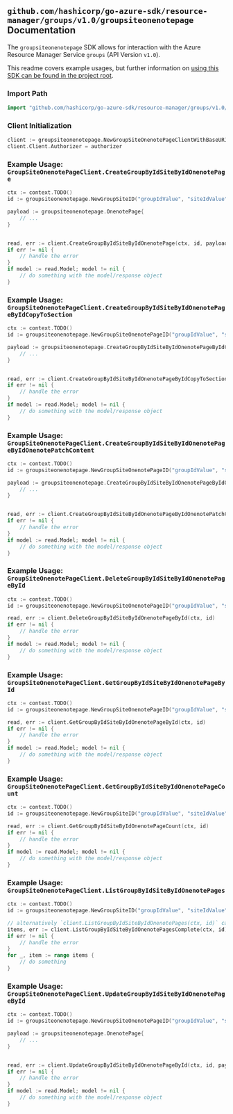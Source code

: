 
## `github.com/hashicorp/go-azure-sdk/resource-manager/groups/v1.0/groupsiteonenotepage` Documentation

The `groupsiteonenotepage` SDK allows for interaction with the Azure Resource Manager Service `groups` (API Version `v1.0`).

This readme covers example usages, but further information on [using this SDK can be found in the project root](https://github.com/hashicorp/go-azure-sdk/tree/main/docs).

### Import Path

```go
import "github.com/hashicorp/go-azure-sdk/resource-manager/groups/v1.0/groupsiteonenotepage"
```


### Client Initialization

```go
client := groupsiteonenotepage.NewGroupSiteOnenotePageClientWithBaseURI("https://management.azure.com")
client.Client.Authorizer = authorizer
```


### Example Usage: `GroupSiteOnenotePageClient.CreateGroupByIdSiteByIdOnenotePage`

```go
ctx := context.TODO()
id := groupsiteonenotepage.NewGroupSiteID("groupIdValue", "siteIdValue")

payload := groupsiteonenotepage.OnenotePage{
	// ...
}


read, err := client.CreateGroupByIdSiteByIdOnenotePage(ctx, id, payload)
if err != nil {
	// handle the error
}
if model := read.Model; model != nil {
	// do something with the model/response object
}
```


### Example Usage: `GroupSiteOnenotePageClient.CreateGroupByIdSiteByIdOnenotePageByIdCopyToSection`

```go
ctx := context.TODO()
id := groupsiteonenotepage.NewGroupSiteOnenotePageID("groupIdValue", "siteIdValue", "onenotePageIdValue")

payload := groupsiteonenotepage.CreateGroupByIdSiteByIdOnenotePageByIdCopyToSectionRequest{
	// ...
}


read, err := client.CreateGroupByIdSiteByIdOnenotePageByIdCopyToSection(ctx, id, payload)
if err != nil {
	// handle the error
}
if model := read.Model; model != nil {
	// do something with the model/response object
}
```


### Example Usage: `GroupSiteOnenotePageClient.CreateGroupByIdSiteByIdOnenotePageByIdOnenotePatchContent`

```go
ctx := context.TODO()
id := groupsiteonenotepage.NewGroupSiteOnenotePageID("groupIdValue", "siteIdValue", "onenotePageIdValue")

payload := groupsiteonenotepage.CreateGroupByIdSiteByIdOnenotePageByIdOnenotePatchContentRequest{
	// ...
}


read, err := client.CreateGroupByIdSiteByIdOnenotePageByIdOnenotePatchContent(ctx, id, payload)
if err != nil {
	// handle the error
}
if model := read.Model; model != nil {
	// do something with the model/response object
}
```


### Example Usage: `GroupSiteOnenotePageClient.DeleteGroupByIdSiteByIdOnenotePageById`

```go
ctx := context.TODO()
id := groupsiteonenotepage.NewGroupSiteOnenotePageID("groupIdValue", "siteIdValue", "onenotePageIdValue")

read, err := client.DeleteGroupByIdSiteByIdOnenotePageById(ctx, id)
if err != nil {
	// handle the error
}
if model := read.Model; model != nil {
	// do something with the model/response object
}
```


### Example Usage: `GroupSiteOnenotePageClient.GetGroupByIdSiteByIdOnenotePageById`

```go
ctx := context.TODO()
id := groupsiteonenotepage.NewGroupSiteOnenotePageID("groupIdValue", "siteIdValue", "onenotePageIdValue")

read, err := client.GetGroupByIdSiteByIdOnenotePageById(ctx, id)
if err != nil {
	// handle the error
}
if model := read.Model; model != nil {
	// do something with the model/response object
}
```


### Example Usage: `GroupSiteOnenotePageClient.GetGroupByIdSiteByIdOnenotePageCount`

```go
ctx := context.TODO()
id := groupsiteonenotepage.NewGroupSiteID("groupIdValue", "siteIdValue")

read, err := client.GetGroupByIdSiteByIdOnenotePageCount(ctx, id)
if err != nil {
	// handle the error
}
if model := read.Model; model != nil {
	// do something with the model/response object
}
```


### Example Usage: `GroupSiteOnenotePageClient.ListGroupByIdSiteByIdOnenotePages`

```go
ctx := context.TODO()
id := groupsiteonenotepage.NewGroupSiteID("groupIdValue", "siteIdValue")

// alternatively `client.ListGroupByIdSiteByIdOnenotePages(ctx, id)` can be used to do batched pagination
items, err := client.ListGroupByIdSiteByIdOnenotePagesComplete(ctx, id)
if err != nil {
	// handle the error
}
for _, item := range items {
	// do something
}
```


### Example Usage: `GroupSiteOnenotePageClient.UpdateGroupByIdSiteByIdOnenotePageById`

```go
ctx := context.TODO()
id := groupsiteonenotepage.NewGroupSiteOnenotePageID("groupIdValue", "siteIdValue", "onenotePageIdValue")

payload := groupsiteonenotepage.OnenotePage{
	// ...
}


read, err := client.UpdateGroupByIdSiteByIdOnenotePageById(ctx, id, payload)
if err != nil {
	// handle the error
}
if model := read.Model; model != nil {
	// do something with the model/response object
}
```
